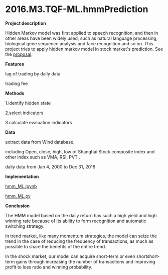 # 2016.M3.TQF-ML.hmmPrediction
**Project description**

Hidden Markov model was first applied to speech recognition, and then in other areas have been widely used, such as natural language processing, biological gene sequence analysis and face recognition and so on. This project tries to apply hidden markov model in stock market's prediction. See the [proposal](https://github.com/chenzhiyunacg/2016.M3.TQF-ML.hmmPrediction/blob/master/Proposal_Chen%20Zhiyun.pdf).

**Features**

lag of trading by daily data

trading fee

**Methods**

1.identify hidden state

2.select indicators

3.calculate evaluation indicators

**Data**

extract data from Wind database.

including Open, close, high, low of Shanghai Stock composite index and other index such as VMA, RSI, PVT.. 

daily data from Jan 4, 2000 to Dec 31, 2016 

**Implementation**

[hmm_ML.ipynb](https://github.com/chenzhiyunacg/2016.M3.TQF-ML.hmmPrediction/blob/master/hmm_ML.ipynb)

[hmm_ML.py](https://github.com/chenzhiyunacg/2016.M3.TQF-ML.hmmPrediction/blob/master/hmm_ML.py)

**Conclusion**

The HMM model based on the daily return has such a high yield and high winning rate because of its ability to form recognition and automatic switching strategy. 

In trend market, like many momentum strategies, the model can seize the trend in the case of reducing the frequency of transactions, as much as possible to share the benefits of the entire trend.

In the shock market, our model can acquire short-term or even shortshort-term gains through increasing the number of transactions and improving profit to loss ratio and winning probability.
